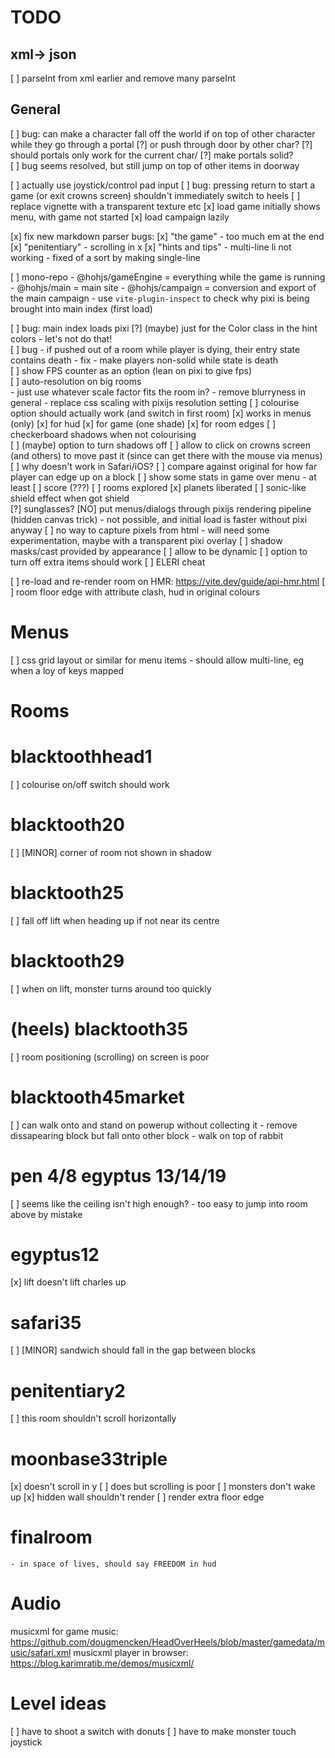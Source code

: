 # TODO

## xml-> json

[ ] parseInt from xml earlier and remove many parseInt 
        
## General


[ ] bug: can make a character fall off the world if on top of other character while they go through a portal
    [?] or push through door by other char?
    [?] should portals only work for the current char/
    [?] make portals solid?    
    [ ] bug seems resolved, but still jump on top of other items in doorway

[ ] actually use joystick/control pad input
[ ] bug: pressing return to start a game (or exit crowns screen) shouldn't immediately switch to heels
[ ] replace vignette with a transparent texture etc
[x] load game initially shows menu, with game not started
    [x] load campaign lazily

[x] fix new markdown parser bugs:
    [x] "the game" - too much em at the end
    [x] "penitentiary" - scrolling in x
    [x] "hints and tips" - multi-line li not working - fixed of a sort by making single-line

[ ] mono-repo
    - @hohjs/gameEngine = everything while the game is running
    - @hohjs/main = main site
    - @hohjs/campaign = conversion and export of the main campaign
    - use `vite-plugin-inspect` to check why pixi is being brought into main index (first load)

[ ] bug: main index loads pixi
    [?] (maybe) just for the Color class in the hint colors - let's not do that!    
[ ] bug - if pushed out of a room while player is dying, their entry state contains death
    - fix - make players non-solid while state is death      
[ ] show FPS counter as an option (lean on pixi to give fps)    
[ ] auto-resolution on big rooms    
    - just use whatever scale factor fits the room in?
    - remove blurryness in general - replace css scaling with pixijs resolution setting
[ ] colourise option should actually work (and switch in first room)
    [x] works in menus (only)
    [x] for hud
    [x] for game (one shade)
    [x] for room edges
[ ] checkerboard shadows when not colourising    
[ ] (maybe) option to turn shadows off
[ ] allow to click on crowns screen (and others) to move past it (since can get there with the mouse via menus)
[ ] why doesn't work in Safari/iOS?
[ ] compare against original for how far player can edge up on a block
[ ] show some stats in game over menu - at least
    [ ] score (???)
    [ ] rooms explored 
    [x] planets liberated
[ ] sonic-like shield effect when got shield    
    [?] sunglasses?
[NO] put menus/dialogs through pixijs rendering pipeline (hidden canvas trick)
    - not possible, and initial load is faster without pixi anyway
    [ ] no way to capture pixels from html - will need some experimentation, maybe with a transparent pixi overlay
[ ] shadow masks/cast provided by appearance
    [ ] allow to be dynamic
[ ] option to turn off extra items should work
[ ] ELERI cheat


[ ] re-load and re-render room on HMR: https://vite.dev/guide/api-hmr.html
[ ] room floor edge with attribute clash, hud in original colours

# Menus
[ ] css grid layout or similar for menu items
    - should allow multi-line, eg when a loy of keys mapped

# Rooms

# blacktoothhead1
[ ] colourise on/off switch should work

# blacktooth20
[ ] [MINOR] corner of room not shown in shadow

# blacktooth25
[ ] fall off lift when heading up if not near its centre

# blacktooth29
[ ] when on lift, monster turns around too quickly

# (heels) blacktooth35
[ ] room positioning (scrolling) on screen is poor

# blacktooth45market
[ ] can walk onto and stand on powerup without collecting it
    - remove dissapearing block but fall onto other block
    - walk on top of rabbit

# pen 4/8 egyptus 13/14/19
[ ] seems like the ceiling isn't high enough? - too easy to jump into room above by mistake

# egyptus12    
[x] lift doesn't lift charles up

# safari35
[ ] [MINOR] sandwich should fall in the gap between blocks

# penitentiary2
[ ] this room shouldn't scroll horizontally

# moonbase33triple
[x] doesn't scroll in y
    [ ] does but scrolling is poor
[ ] monsters don't wake up
[x] hidden wall shouldn't render
[ ] render extra floor edge

# finalroom
    - in space of lives, should say FREEDOM in hud


Audio
=====

musicxml for game music: https://github.com/dougmencken/HeadOverHeels/blob/master/gamedata/music/safari.xml
musicxml player in browser: https://blog.karimratib.me/demos/musicxml/


Level ideas
===========
[ ] have to shoot a switch with donuts
[ ] have to make monster touch joystick
